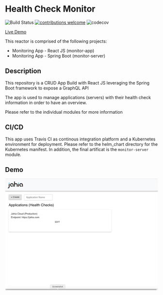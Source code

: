 # Health Check Monitor

![Build Status](https://travis-ci.com/delisarsar/health-check-monitor.svg?branch=main)
[![contributions welcome](https://img.shields.io/badge/contributions-welcome-brightgreen.svg?style=flat)](https://github.com/dwyl/esta/issues)
![codecov]([codecov](https://codecov.io/gh/delisarsar/health-check-monitor/branch/main/graph/badge.svg?token=RHL8XYZ8AA)](https://codecov.io/gh/delisarsar/health-check-monitor))

[Live Demo](https://jahia.flexudy.com)

This reactor is comprised of the following projects:

- Monitoring App - React JS (monitor-app)
- Monitoring App - Spring Boot (monitor-server)

## Description

This repository is a CRUD App Build with React JS leveraging the Spring Boot framework to expose a GraphQL API

The app is used to manage applications (servers) with their health check information in order to have an overview.

Please refer to the individual modules for more information

## CI/CD
This app uses Travis CI as continous integration platform and a Kubernetes environment for deployment. Please refer to the helm_chart
directory for the Kubernetes manifest. In addition, the final artificat is the `monitor-server` module.

## Demo
![Alt text](images/overview.png?raw=true "Overview Demo")